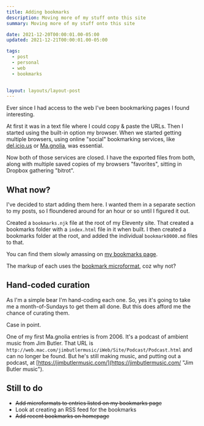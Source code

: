 ```yaml
---
title: Adding bookmarks
description: Moving more of my stuff onto this site
summary: Moving more of my stuff onto this site

date: 2021-12-20T00:00:01.00-05:00
updated: 2021-12-21T00:00:01.00-05:00

tags:
  - post
  - personal
  - web
  - bookmarks
  

layout: layouts/layout-post
---
```

Ever since I had access to the web I've been bookmarking pages I found interesting.

At first it was in a text file where I could copy & paste the URLs.  Then I started using the built-in option my browser. When we started getting multiple browsers, using online "social" bookmarking services, like [del.icio.us](https://del.icio.us/ "") or [Ma.gnolia](https://en.wikipedia.org/wiki/Gnolia "Wikipedia article"), was essential.

Now both of those services are closed. I have the exported files from both, along with multiple saved copies of my browsers "favorites", sitting in Dropbox gathering "bitrot".

## What now?
I've decided to start adding them here. I wanted them in a separate section to my posts, so I floundered around for an hour or so until I figured it out.

Created a `bookmarks.njk` file at the root of my Eleventy site. That created a bookmarks folder with a `index.html` file in it when built. I then created a bookmarks folder at the root, and added the individual `bookmark0000.md` files to that.

You can find them slowly amassing on <a href="/bookmarks/" title="">my bookmarks page</a>.

The markup of each uses the [bookmark microformat](https://indieweb.org/bookmark "Indieweb Wiki entry for bookmarks"), coz why not?

## Hand-coded curation
As I'm a simple bear I'm hand-coding each one. So, yes it's going to take me a month-of-Sundays to get them all done. But this does afford me the chance of curating them. 

Case in point.

One of my first Ma.gnolia entries is from 2006. It's a podcast of ambient music from Jim Butler. That URL is `http://web.mac.com/jimbutlermusic/iWeb/Site/Podcast/Podcast.html` and can no longer be found. But he's still making music, and putting out a podcast, at [https://jimbutlermusic.com/](https://jimbutlermusic.com/ "Jim Butler music").

## Still to do
- <s>Add microformats to entries listed on my bookmarks page</s>
- Look at creating an RSS feed for the bookmarks
- <s>Add recent bookmarks on homepage</s>